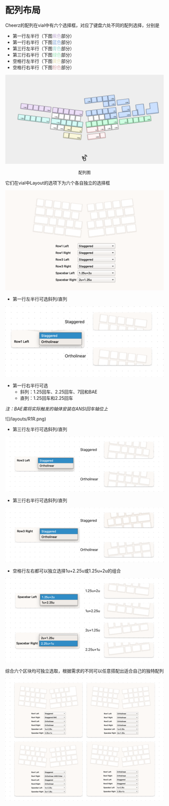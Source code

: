 # 配列布局

Cheerz的配列在vial中有六个选择框，对应了键盘六处不同的配列选择，分别是

- 第一行左半行（下图<font color="#D4C7E0">**紫色**</font>部分）
- 第一行右半行（下图<font color="#B0C7E6">**蓝色**</font>部分）
- 第三行左半行（下图<font color="#BCE4E0">**青色**</font>部分）
- 第三行右半行（下图<font color="#C0EDD2">**绿色**</font>部分）
- 空格行左半行（下图<font color="#EFEBCF">**黄色**</font>部分）
- 空格行右半行（下图<font color="#E3C4C6">**粉色**</font>部分）

![](/layouts/01-layout.png)

<center><font size=2>配列图</font></center>

它们在vial中Layout的选项下为六个各自独立的选择框

![](/layouts/02-vial.png)

- 第一行左半行可选斜列/直列

![](/layouts/R1L.png)

- 第一行右半行可选
  - 斜列：1.25回车、2.25回车、7回和BAE
  - 直列：1.25回车和2.25回车

*注：BAE需将实际触发的轴体安装在ANSI回车轴位上*

![]/layouts/R1R.png)

- 第三行左半行可选斜列/直列

![](/layouts/R3L.png)

- 第三行右半行可选斜列/直列

![](/layouts/R3R.png)

- 空格行左右都可以独立选择1u+2.25u或1.25u+2u的组合

![](/layouts/SB.png)

综合六个区块均可独立选取，根据需求的不同可以任意搭配出适合自己的独特配列

![](/layouts/03-all.png)